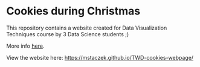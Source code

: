 # Cookies during Christmas

This repository contains a website created for Data Visualization Techniques course by 3 Data Science students ;)

More info [here](https://github.com/mini-pw/2021Z-DataVisualizationTechniques/tree/master/projects/project3).

View the website here: https://mstaczek.github.io/TWD-cookies-webpage/
